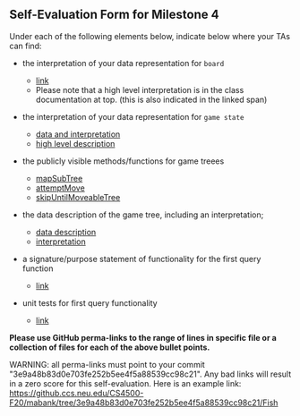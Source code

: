 ## Self-Evaluation Form for Milestone 4

Under each of the following elements below, indicate below where your
TAs can find:

- the interpretation of your data representation for `board`
  - [link](https://github.ccs.neu.edu/CS4500-F20/mabank/blob/3e9a48b83d0e703fe252b5ee4f5a88539cc98c21/Fish/Common/src/main/java/com/cs4500/fish/game/Board.java#L51-L53)
  - Please note that a high level interpretation is in the class documentation
    at top. (this is also indicated in the linked span)


- the interpretation of your data representation for `game state`
  - [data and interpretation](https://github.ccs.neu.edu/CS4500-F20/mabank/blob/3e9a48b83d0e703fe252b5ee4f5a88539cc98c21/Fish/Common/src/main/java/com/cs4500/fish/game/GameState.java#L21-L23)
  - [high level description](https://github.ccs.neu.edu/CS4500-F20/mabank/blob/3e9a48b83d0e703fe252b5ee4f5a88539cc98c21/Fish/Common/src/main/java/com/cs4500/fish/game/GameState.java#L8-L15)



- the publicly visible methods/functions for game treees 
  - [mapSubTree](https://github.ccs.neu.edu/CS4500-F20/mabank/blob/3e9a48b83d0e703fe252b5ee4f5a88539cc98c21/Fish/Common/src/main/java/com/cs4500/fish/game/GameTree.java#L97)
  - [attemptMove](https://github.ccs.neu.edu/CS4500-F20/mabank/blob/3e9a48b83d0e703fe252b5ee4f5a88539cc98c21/Fish/Common/src/main/java/com/cs4500/fish/game/GameTree.java#L84)
  - [skipUntilMoveableTree](https://github.ccs.neu.edu/CS4500-F20/mabank/blob/3e9a48b83d0e703fe252b5ee4f5a88539cc98c21/Fish/Common/src/main/java/com/cs4500/fish/game/GameTree.java#L65)




- the data description of the game tree, including an interpretation;
  - [data description](https://github.ccs.neu.edu/CS4500-F20/mabank/blob/3e9a48b83d0e703fe252b5ee4f5a88539cc98c21/Fish/Common/src/main/java/com/cs4500/fish/game/GameTree.java#L17-L18)
  - [interpretation](https://github.ccs.neu.edu/CS4500-F20/mabank/blob/3e9a48b83d0e703fe252b5ee4f5a88539cc98c21/Fish/Common/src/main/java/com/cs4500/fish/game/GameTree.java#L10-L15)



- a signature/purpose statement of functionality for the first query function
  - [link](https://github.ccs.neu.edu/CS4500-F20/mabank/blob/3e9a48b83d0e703fe252b5ee4f5a88539cc98c21/Fish/Common/src/main/java/com/cs4500/fish/game/GameTree.java#L79-L84)



- unit tests for first query functionality
  - [link](https://github.ccs.neu.edu/CS4500-F20/mabank/blob/3e9a48b83d0e703fe252b5ee4f5a88539cc98c21/Fish/Common/src/test/java/com/cs4500/fish/game/GameTreeTest.java#L57-L120)

**Please use GitHub perma-links to the range of lines in specific
file or a collection of files for each of the above bullet points.**

  WARNING: all perma-links must point to your commit "3e9a48b83d0e703fe252b5ee4f5a88539cc98c21".
  Any bad links will result in a zero score for this self-evaluation.
  Here is an example link:
    <https://github.ccs.neu.edu/CS4500-F20/mabank/tree/3e9a48b83d0e703fe252b5ee4f5a88539cc98c21/Fish>


